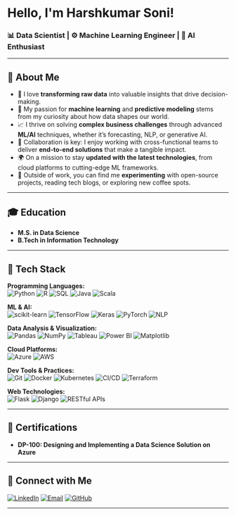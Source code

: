 # Hello, I'm Harshkumar Soni! 

### 📊 Data Scientist | ⚙️ Machine Learning Engineer | 🤖 AI Enthusiast

---

## 📌 About Me

- 🚀 I love **transforming raw data** into valuable insights that drive decision-making.  
- 🧠 My passion for **machine learning** and **predictive modeling** stems from my curiosity about how data shapes our world.  
- 📈 I thrive on solving **complex business challenges** through advanced **ML/AI** techniques, whether it’s forecasting, NLP, or generative AI.  
- 🤝 Collaboration is key: I enjoy working with cross-functional teams to deliver **end-to-end solutions** that make a tangible impact.  
- 🌍 On a mission to stay **updated with the latest technologies**, from cloud platforms to cutting-edge ML frameworks.  
- 🎯 Outside of work, you can find me **experimenting** with open-source projects, reading tech blogs, or exploring new coffee spots.

---

## 🎓 Education

- **M.S. in Data Science** 
- **B.Tech in Information Technology** 
---

## 🚀 Tech Stack

**Programming Languages:**  
![Python](https://img.shields.io/badge/Python-3776AB?logo=python&logoColor=white)
![R](https://img.shields.io/badge/R-276DC3?logo=r&logoColor=white)
![SQL](https://img.shields.io/badge/SQL-336791?logo=postgresql&logoColor=white)
![Java](https://img.shields.io/badge/Java-007396?logo=java&logoColor=white)
![Scala](https://img.shields.io/badge/Scala-DC322F?logo=scala&logoColor=white)

**ML & AI:**  
![scikit-learn](https://img.shields.io/badge/scikit--learn-F7931E?logo=scikit-learn&logoColor=white)
![TensorFlow](https://img.shields.io/badge/TensorFlow-FF6F00?logo=tensorflow&logoColor=white)
![Keras](https://img.shields.io/badge/Keras-D00000?logo=keras&logoColor=white)
![PyTorch](https://img.shields.io/badge/PyTorch-EE4C2C?logo=pytorch&logoColor=white)
![NLP](https://img.shields.io/badge/NLP-9cf?logo=fasttext&logoColor=white)

**Data Analysis & Visualization:**  
![Pandas](https://img.shields.io/badge/Pandas-150458?logo=pandas&logoColor=white)
![NumPy](https://img.shields.io/badge/NumPy-013243?logo=numpy&logoColor=white)
![Tableau](https://img.shields.io/badge/Tableau-E97627?logo=tableau&logoColor=white)
![Power BI](https://img.shields.io/badge/PowerBI-F2C811?logo=power-bi&logoColor=black)
![Matplotlib](https://img.shields.io/badge/Matplotlib-11557C?logo=plotly&logoColor=white)

**Cloud Platforms:**  
![Azure](https://img.shields.io/badge/Azure-0089D6?logo=microsoft-azure&logoColor=white)
![AWS](https://img.shields.io/badge/AWS-232F3E?logo=amazon-aws&logoColor=white)

**Dev Tools & Practices:**  
![Git](https://img.shields.io/badge/Git-F05032?logo=git&logoColor=white)
![Docker](https://img.shields.io/badge/Docker-2496ED?logo=docker&logoColor=white)
![Kubernetes](https://img.shields.io/badge/Kubernetes-326CE5?logo=kubernetes&logoColor=white)
![CI/CD](https://img.shields.io/badge/CI%2FCD-003087?logo=github-actions&logoColor=white)
![Terraform](https://img.shields.io/badge/Terraform-844FBA?logo=terraform&logoColor=white)

**Web Technologies:**  
![Flask](https://img.shields.io/badge/Flask-000000?logo=flask&logoColor=white)
![Django](https://img.shields.io/badge/Django-092E20?logo=django&logoColor=white)
![RESTful APIs](https://img.shields.io/badge/REST-02569B?logo=postman&logoColor=white)

---

## 📜 Certifications

- **DP-100: Designing and Implementing a Data Science Solution on Azure**

---

## 🤝 Connect with Me

[![LinkedIn](https://img.shields.io/badge/LinkedIn-blue?logo=linkedin&logoColor=white)](https://www.linkedin.com/in/harshkumar-soni-31773819a)
[![Email](https://img.shields.io/badge/Email-D14836?logo=gmail&logoColor=white)](mailto:soniharsh2604@gmail.com)
[![GitHub](https://img.shields.io/badge/GitHub-100000?logo=github&logoColor=white)](https://github.com/harshkumar-soni)

---

